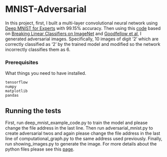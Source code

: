 # MNIST-Adversarial

In this project, first, I built a multi-layer convolutional neural network using [Deep MNIST for Experts](https://www.tensorflow.org/get_started/mnist/pros#deep-mnist-for-experts) with 99.15% accuracy. Then using this [code](https://github.com/andrwc/Adversarial-MNIST) based on [Breaking Linear Classifiers on ImageNet](http://karpathy.github.io/2015/03/30/breaking-convnets/) and [Goodfellow et al](https://arxiv.org/abs/1412.6572), I generated adversarial images. Specifically, 10 images of digit ‘2’ which are correctly classified as ‘2’ by the trained model and modified so the network incorrectly classifies them as 6.

### Prerequisites

What things you need to have installed.

```
tensorflow
numpy
matplotlib
pandas
```

## Running the tests
First, run deep_mnist_example_code.py to train the model and please change the file address in the last line. Then run adversarial_mnist.py to create adversarial twos and again please change the file address in the last line of computational_graph.py to the same address used previously. Finally, run showing_images.py to generate the image. For more details about the python files please see this [page](https://github.com/andrwc/Adversarial-MNIST).

